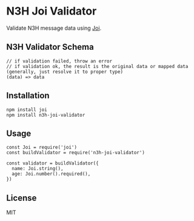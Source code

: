 # N3H Joi Validator

Validate N3H message data using [Joi](https://github.com/hapijs/joi).

## N3H Validator Schema

```
// if validation failed, throw an error
// if validation ok, the result is the original data or mapped data (generally, just resolve it to proper type)
(data) => data
```

## Installation

```
npm install joi
npm install n3h-joi-validator
```

## Usage

```
const Joi = require('joi')
const buildValidator = require('n3h-joi-validator')

const validator = buildValidator({
  name: Joi.string(),
  age: Joi.number().required(),
})
```

## License

MIT